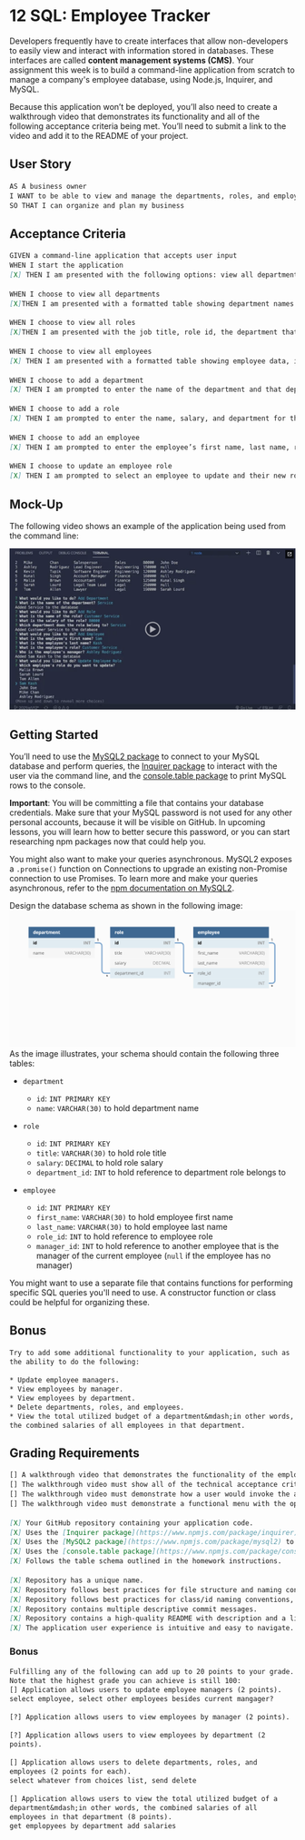 # 12 SQL: Employee Tracker

Developers frequently have to create interfaces that allow non-developers to easily view and interact with information stored in databases. These interfaces are called **content management systems (CMS)**. Your assignment this week is to build a command-line application from scratch to manage a company's employee database, using Node.js, Inquirer, and MySQL.

Because this application won’t be deployed, you’ll also need to create a walkthrough video that demonstrates its functionality and all of the following acceptance criteria being met. You’ll need to submit a link to the video and add it to the README of your project.

## User Story

```md
AS A business owner
I WANT to be able to view and manage the departments, roles, and employees in my company
SO THAT I can organize and plan my business
```

## Acceptance Criteria

```md
GIVEN a command-line application that accepts user input
WHEN I start the application
[X] THEN I am presented with the following options: view all departments, view all roles, view all employees, add a department, add a role, add an employee, and update an employee role

WHEN I choose to view all departments
[X]THEN I am presented with a formatted table showing department names and department ids

WHEN I choose to view all roles
[X]THEN I am presented with the job title, role id, the department that role belongs to, and the salary for that role

WHEN I choose to view all employees
[X] THEN I am presented with a formatted table showing employee data, including employee ids, first names, last names, job titles, departments, salaries, and managers that the employees report to

WHEN I choose to add a department
[X] THEN I am prompted to enter the name of the department and that department is added to the database

WHEN I choose to add a role
[X] THEN I am prompted to enter the name, salary, and department for the role and that role is added to the database

WHEN I choose to add an employee
[X] THEN I am prompted to enter the employee’s first name, last name, role, and manager, and that employee is added to the database

WHEN I choose to update an employee role
[X] THEN I am prompted to select an employee to update and their new role and this information is updated in the database 
```

## Mock-Up

The following video shows an example of the application being used from the command line:

[![A video thumbnail shows the command-line employee management application with a play button overlaying the view.](./Assets/12-sql-homework-video-thumbnail.png)](https://2u-20.wistia.com/medias/2lnle7xnpk)

## Getting Started

You’ll need to use the [MySQL2 package](https://www.npmjs.com/package/mysql2) to connect to your MySQL database and perform queries, the [Inquirer package](https://www.npmjs.com/package/inquirer) to interact with the user via the command line, and the [console.table package](https://www.npmjs.com/package/console.table) to print MySQL rows to the console.

**Important**: You will be committing a file that contains your database credentials. Make sure that your MySQL password is not used for any other personal accounts, because it will be visible on GitHub. In upcoming lessons, you will learn how to better secure this password, or you can start researching npm packages now that could help you.

You might also want to make your queries asynchronous. MySQL2 exposes a `.promise()` function on Connections to upgrade an existing non-Promise connection to use Promises. To learn more and make your queries asynchronous, refer to the [npm documentation on MySQL2](https://www.npmjs.com/package/mysql2).

Design the database schema as shown in the following image:
![Database schema includes tables labeled “employee,” role,” and “department.”](./Assets/12-sql-homework-demo-01.png)
As the image illustrates, your schema should contain the following three tables:

* `department`
    * `id`: `INT PRIMARY KEY`
    * `name`: `VARCHAR(30)` to hold department name

* `role`
    * `id`: `INT PRIMARY KEY`
    * `title`: `VARCHAR(30)` to hold role title
    * `salary`: `DECIMAL` to hold role salary
    * `department_id`: `INT` to hold reference to department role belongs to

* `employee`
    * `id`: `INT PRIMARY KEY`
    * `first_name`: `VARCHAR(30)` to hold employee first name
    * `last_name`: `VARCHAR(30)` to hold employee last name
    * `role_id`: `INT` to hold reference to employee role
    * `manager_id`: `INT` to hold reference to another employee that is the manager of the current employee (`null` if the employee has no manager)

You might want to use a separate file that contains functions for performing specific SQL queries you'll need to use. A constructor function or class could be helpful for organizing these.

## Bonus
```
Try to add some additional functionality to your application, such as the ability to do the following:

* Update employee managers.
* View employees by manager.
* View employees by department.
* Delete departments, roles, and employees.
* View the total utilized budget of a department&mdash;in other words, the combined salaries of all employees in that department.
```
## Grading Requirements
```md
[] A walkthrough video that demonstrates the functionality of the employee tracker must be submitted, and a link to the video should be included in your README file.
[] The walkthrough video must show all of the technical acceptance criteria being met.
[] The walkthrough video must demonstrate how a user would invoke the application from the command line.
[] The walkthrough video must demonstrate a functional menu with the options outlined in the acceptance criteria.

[X] Your GitHub repository containing your application code.
[X] Uses the [Inquirer package](https://www.npmjs.com/package/inquirer).
[X] Uses the [MySQL2 package](https://www.npmjs.com/package/mysql2) to connect to a MySQL database.
[X] Uses the [console.table package](https://www.npmjs.com/package/console.table) to print MySQL rows to the console.
[X] Follows the table schema outlined in the homework instructions.

[X] Repository has a unique name.
[X] Repository follows best practices for file structure and naming conventions.
[X] Repository follows best practices for class/id naming conventions, indentation, quality comments, etc.
[X] Repository contains multiple descriptive commit messages.
[X] Repository contains a high-quality README with description and a link to a walkthrough video.
[X] The application user experience is intuitive and easy to navigate.
```
### Bonus
```
Fulfilling any of the following can add up to 20 points to your grade. Note that the highest grade you can achieve is still 100:
[] Application allows users to update employee managers (2 points).
select employee, select other employees besides current mangager? 

[?] Application allows users to view employees by manager (2 points).

[?] Application allows users to view employees by department (2 points).

[] Application allows users to delete departments, roles, and employees (2 points for each).
select whatever from choices list, send delete 

[] Application allows users to view the total utilized budget of a department&mdash;in other words, the combined salaries of all employees in that department (8 points).
get emplopyees by department add salaries

```